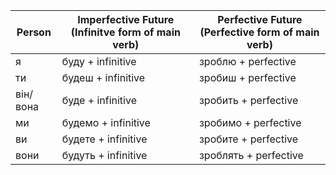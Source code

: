 | Person | Imperfective Future (Infinitve form of main verb) | Perfective Future (Perfective form of main verb) |
| ------ | --------------------------------------------------- | ------------------------------------------------ |
| я     | буду + infinitive                                 | зроблю + perfective                             |
| ти    | будеш + infinitive                                | зробиш + perfective                            |
| він/вона | буде + infinitive                                 | зробить + perfective                           |
| ми    | будемо + infinitive                               | зробимо + perfective                           |
| ви    | будете + infinitive                               | зробите + perfective                           |
| вони  | будуть + infinitive                              | зроблять + perfective                          |
